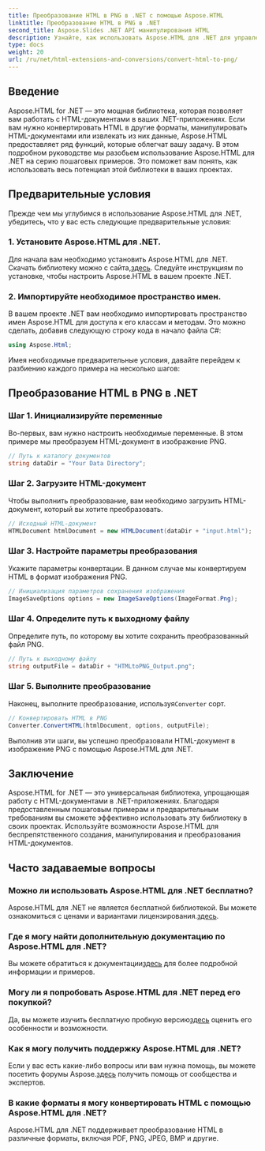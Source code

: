 ```yaml
---
title: Преобразование HTML в PNG в .NET с помощью Aspose.HTML
linktitle: Преобразование HTML в PNG в .NET
second_title: Aspose.Slides .NET API манипулирования HTML
description: Узнайте, как использовать Aspose.HTML для .NET для управления и преобразования HTML-документов. Пошаговое руководство по эффективной разработке .NET.
type: docs
weight: 20
url: /ru/net/html-extensions-and-conversions/convert-html-to-png/
---
```


## Введение

Aspose.HTML for .NET — это мощная библиотека, которая позволяет вам работать с HTML-документами в ваших .NET-приложениях. Если вам нужно конвертировать HTML в другие форматы, манипулировать HTML-документами или извлекать из них данные, Aspose.HTML предоставляет ряд функций, которые облегчат вашу задачу. В этом подробном руководстве мы разобьем использование Aspose.HTML для .NET на серию пошаговых примеров. Это поможет вам понять, как использовать весь потенциал этой библиотеки в ваших проектах.

## Предварительные условия

Прежде чем мы углубимся в использование Aspose.HTML для .NET, убедитесь, что у вас есть следующие предварительные условия:

### 1. Установите Aspose.HTML для .NET.

 Для начала вам необходимо установить Aspose.HTML для .NET. Скачать библиотеку можно с сайта,[здесь](https://releases.aspose.com/html/net/). Следуйте инструкциям по установке, чтобы настроить Aspose.HTML в вашем проекте .NET.

### 2. Импортируйте необходимое пространство имен.

В вашем проекте .NET вам необходимо импортировать пространство имен Aspose.HTML для доступа к его классам и методам. Это можно сделать, добавив следующую строку кода в начало файла C#:

```csharp
using Aspose.Html;
```

Имея необходимые предварительные условия, давайте перейдем к разбиению каждого примера на несколько шагов:

## Преобразование HTML в PNG в .NET

### Шаг 1. Инициализируйте переменные

Во-первых, вам нужно настроить необходимые переменные. В этом примере мы преобразуем HTML-документ в изображение PNG.

```csharp
// Путь к каталогу документов
string dataDir = "Your Data Directory";
```

### Шаг 2. Загрузите HTML-документ

Чтобы выполнить преобразование, вам необходимо загрузить HTML-документ, который вы хотите преобразовать. 

```csharp
// Исходный HTML-документ
HTMLDocument htmlDocument = new HTMLDocument(dataDir + "input.html");
```

### Шаг 3. Настройте параметры преобразования

Укажите параметры конвертации. В данном случае мы конвертируем HTML в формат изображения PNG.

```csharp
// Инициализация параметров сохранения изображения
ImageSaveOptions options = new ImageSaveOptions(ImageFormat.Png);
```

### Шаг 4. Определите путь к выходному файлу

Определите путь, по которому вы хотите сохранить преобразованный файл PNG.

```csharp
// Путь к выходному файлу
string outputFile = dataDir + "HTMLtoPNG_Output.png";
```

### Шаг 5. Выполните преобразование

 Наконец, выполните преобразование, используя`Converter` сорт.

```csharp
// Конвертировать HTML в PNG
Converter.ConvertHTML(htmlDocument, options, outputFile);
```

Выполнив эти шаги, вы успешно преобразовали HTML-документ в изображение PNG с помощью Aspose.HTML для .NET.

## Заключение

Aspose.HTML for .NET — это универсальная библиотека, упрощающая работу с HTML-документами в .NET-приложениях. Благодаря предоставленным пошаговым примерам и предварительным требованиям вы сможете эффективно использовать эту библиотеку в своих проектах. Используйте возможности Aspose.HTML для беспрепятственного создания, манипулирования и преобразования HTML-документов.

## Часто задаваемые вопросы

### Можно ли использовать Aspose.HTML для .NET бесплатно?
 Aspose.HTML для .NET не является бесплатной библиотекой. Вы можете ознакомиться с ценами и вариантами лицензирования.[здесь](https://purchase.aspose.com/buy).

### Где я могу найти дополнительную документацию по Aspose.HTML для .NET?
 Вы можете обратиться к документации[здесь](https://reference.aspose.com/html/net/) для более подробной информации и примеров.

### Могу ли я попробовать Aspose.HTML для .NET перед его покупкой?
 Да, вы можете изучить бесплатную пробную версию[здесь](https://releases.aspose.com/) оценить его особенности и возможности.

### Как я могу получить поддержку Aspose.HTML для .NET?
 Если у вас есть какие-либо вопросы или вам нужна помощь, вы можете посетить форумы Aspose.[здесь](https://forum.aspose.com/) получить помощь от сообщества и экспертов.

### В какие форматы я могу конвертировать HTML с помощью Aspose.HTML для .NET?
Aspose.HTML для .NET поддерживает преобразование HTML в различные форматы, включая PDF, PNG, JPEG, BMP и другие.